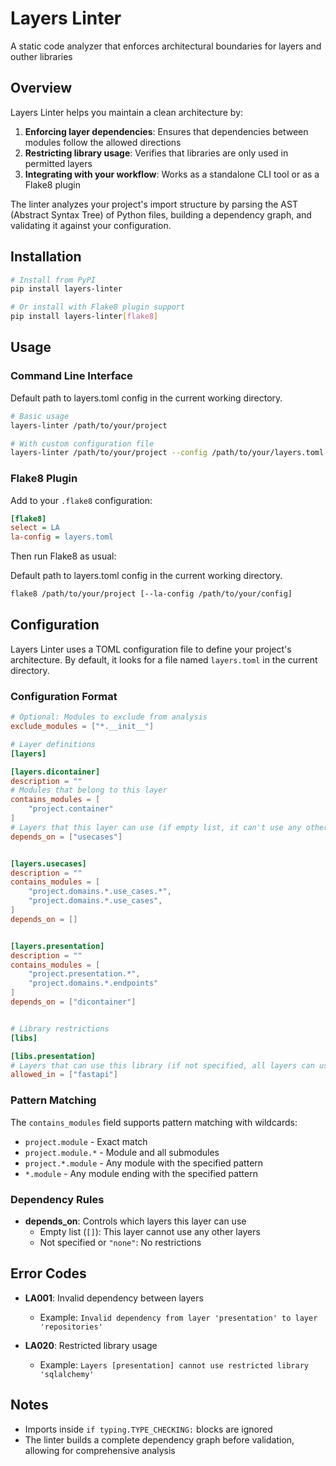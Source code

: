 # Layers Linter

A static code analyzer that enforces architectural boundaries for layers and outher libraries

## Overview

Layers Linter helps you maintain a clean architecture by:

1. **Enforcing layer dependencies**: Ensures that dependencies between modules follow the allowed directions
2. **Restricting library usage**: Verifies that libraries are only used in permitted layers
3. **Integrating with your workflow**: Works as a standalone CLI tool or as a Flake8 plugin

The linter analyzes your project's import structure by parsing the AST (Abstract Syntax Tree) of Python files, building a dependency graph, and validating it against your configuration.

## Installation

```bash
# Install from PyPI
pip install layers-linter

# Or install with Flake8 plugin support
pip install layers-linter[flake8]
```

## Usage

### Command Line Interface

Default path to layers.toml config in the current working directory.

```bash
# Basic usage
layers-linter /path/to/your/project

# With custom configuration file
layers-linter /path/to/your/project --config /path/to/your/layers.toml
```

### Flake8 Plugin

Add to your `.flake8` configuration:

```ini
[flake8]
select = LA
la-config = layers.toml
```

Then run Flake8 as usual:

Default path to layers.toml config in the current working directory.

```bash
flake8 /path/to/your/project [--la-config /path/to/your/config]
```

## Configuration

Layers Linter uses a TOML configuration file to define your project's architecture. By default, it looks for a file named `layers.toml` in the current directory.

### Configuration Format

```toml
# Optional: Modules to exclude from analysis
exclude_modules = ["*.__init__"]

# Layer definitions
[layers]

[layers.dicontainer]
description = ""
# Modules that belong to this layer
contains_modules = [
    "project.container"
]
# Layers that this layer can use (if empty list, it can't use any other layers)
depends_on = ["usecases"]


[layers.usecases]
description = ""
contains_modules = [
    "project.domains.*.use_cases.*",
    "project.domains.*.use_cases",
]
depends_on = []


[layers.presentation]
description = ""
contains_modules = [
    "project.presentation.*",
    "project.domains.*.endpoints"
]
depends_on = ["dicontainer"]


# Library restrictions
[libs]

[libs.presentation]
# Layers that can use this library (if not specified, all layers can use it)
allowed_in = ["fastapi"]
```

### Pattern Matching

The `contains_modules` field supports pattern matching with wildcards:

- `project.module` - Exact match
- `project.module.*` - Module and all submodules
- `project.*.module` - Any module with the specified pattern
- `*.module` - Any module ending with the specified pattern

### Dependency Rules

- **depends_on**: Controls which layers this layer can use
  - Empty list (`[]`): This layer cannot use any other layers
  - Not specified or `"none"`: No restrictions


## Error Codes

- **LA001**: Invalid dependency between layers
  - Example: `Invalid dependency from layer 'presentation' to layer 'repositories'`

- **LA020**: Restricted library usage
  - Example: `Layers [presentation] cannot use restricted library 'sqlalchemy'`

## Notes

- Imports inside `if typing.TYPE_CHECKING:` blocks are ignored
- The linter builds a complete dependency graph before validation, allowing for comprehensive analysis
